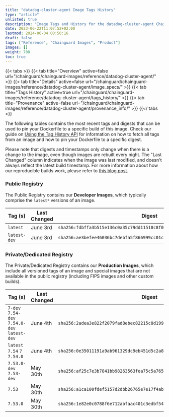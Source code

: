 ```yaml
---
title: "datadog-cluster-agent Image Tags History"
type: "article"
unlisted: true
description: "Image Tags and History for the datadog-cluster-agent Chainguard Image"
date: 2023-06-22T11:07:52+02:00
lastmod: 2024-06-04 00:50:16
draft: false
tags: ["Reference", "Chainguard Images", "Product"]
images: []
weight: 700
toc: true
---
```


{{< tabs >}}
{{< tab title="Overview" active=false url="/chainguard/chainguard-images/reference/datadog-cluster-agent/" >}}
{{< tab title="Details" active=false url="/chainguard/chainguard-images/reference/datadog-cluster-agent/image_specs/" >}}
{{< tab title="Tags History" active=true url="/chainguard/chainguard-images/reference/datadog-cluster-agent/tags_history/" >}}
{{< tab title="Provenance" active=false url="/chainguard/chainguard-images/reference/datadog-cluster-agent/provenance_info/" >}}
{{</ tabs >}}

The following tables contains the most recent tags and digests that can be used to pin your Dockerfile to a specific build of this image. Check our guide on [Using the Tag History API](/chainguard/chainguard-images/using-the-tag-history-api/) for information on how to fetch all tags from an image and how to pin your Dockerfile to a specific digest.

Please note that digests and timestamps only change when there is a change to the image, even though images are rebuilt every night. The "Last Changed" column indicates when the image was last modified, and doesn't always reflect the latest build timestamp. For more information about how our reproducible builds work, please refer to [this blog post](https://www.chainguard.dev/unchained/reproducing-chainguards-reproducible-image-builds).

### Public Registry
The Public Registry contains our **Developer Images**, which typically comprise the `latest*` versions of an image.

| Tag (s)       | Last Changed | Digest                                                                    |
|---------------|--------------|---------------------------------------------------------------------------|
|  `latest`     | June 3rd     | `sha256:fdbffa3b515e136c0a35c79dd11518c8f08118aacd0f4b5cbad53b8c50204757` |
|  `latest-dev` | June 3rd     | `sha256:ae3befee46036bc7debfa5f866999cc01c509519a07a1f0d16a4ef787c79dee8` |


### Private/Dedicated Registry
The Private/Dedicated Registry contains our **Production Images**, which include all versioned tags of an image and special images that are not available in the public registry (including FIPS images and other custom builds).

| Tag (s)                                       | Last Changed | Digest                                                                    |
|-----------------------------------------------|--------------|---------------------------------------------------------------------------|
|  `7-dev` `7.54-dev` `7.54.0-dev` `latest-dev` | June 4th     | `sha256:2adea3e822f2079fad8ebec82215c8d1993cd602d443d82a3f13a0a0086a209d` |
|  `latest` `7.54` `7` `7.54.0`                 | June 4th     | `sha256:0e35011191a9ab961329dc9eb451d5c2a82210543d4a9d903a29db683e601f6b` |
|  `7.53.0-dev` `7.53-dev`                      | May 30th     | `sha256:af25c7e3b7841bb98263563fea75c5a765186ce3cca6065a91f03707f90c79bd` |
|  `7.53`                                       | May 30th     | `sha256:a1ca100fdef5157d2dbb26765e7e17f4abd22a5e793db484adeb724bca9bdd64` |
|  `7.53.0`                                     | May 30th     | `sha256:1e82e0c0788f6e712abfaac401c3edbf546a9acefc3b3a66adf57ad5117e516d` |

